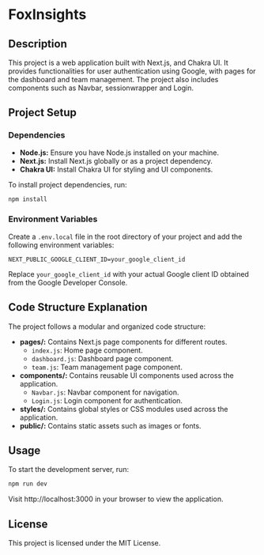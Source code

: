 # FoxInsights

## Description

This project is a web application built with Next.js, and Chakra UI. It provides functionalities for user authentication using Google, with pages for the dashboard and team management. The project also includes components such as Navbar, sessionwrapper and Login.

## Project Setup

### Dependencies

- **Node.js:** Ensure you have Node.js installed on your machine.
- **Next.js:** Install Next.js globally or as a project dependency.
- **Chakra UI:** Install Chakra UI for styling and UI components.

To install project dependencies, run:

```bash
npm install
```

### Environment Variables

Create a `.env.local` file in the root directory of your project and add the following environment variables:

```env
NEXT_PUBLIC_GOOGLE_CLIENT_ID=your_google_client_id
```

Replace `your_google_client_id` with your actual Google client ID obtained from the Google Developer Console.

## Code Structure Explanation

The project follows a modular and organized code structure:

- **pages/:** Contains Next.js page components for different routes.
  - `index.js`: Home page component.
  - `dashboard.js`: Dashboard page component.
  - `team.js`: Team management page component.
- **components/:** Contains reusable UI components used across the application.
  - `Navbar.js`: Navbar component for navigation.
  - `Login.js`: Login component for authentication.
- **styles/:** Contains global styles or CSS modules used across the application.
- **public/:** Contains static assets such as images or fonts.

## Usage

To start the development server, run:

```bash
npm run dev
```

Visit http://localhost:3000 in your browser to view the application.

## License

This project is licensed under the MIT License.

